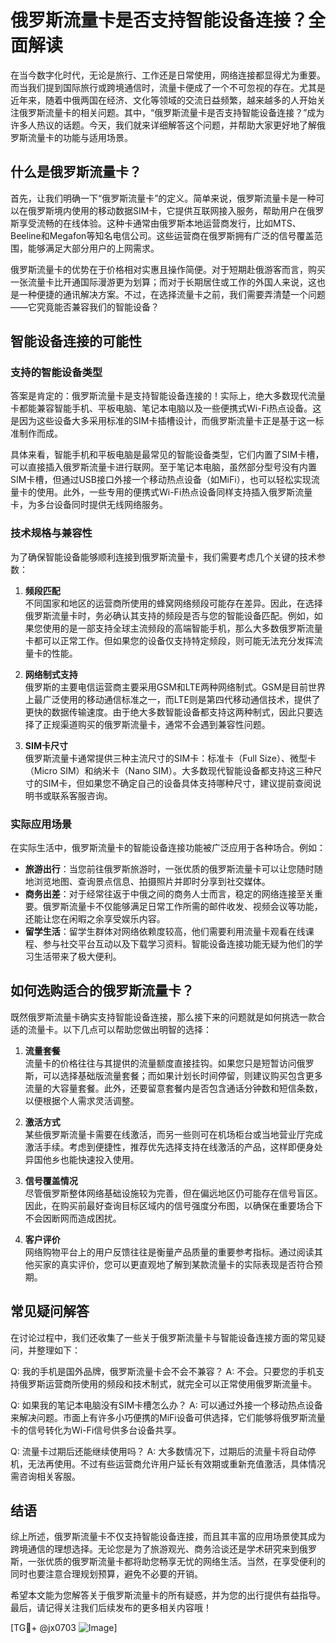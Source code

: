 # 俄罗斯流量卡是否支持智能设备连接？全面解读

在当今数字化时代，无论是旅行、工作还是日常使用，网络连接都显得尤为重要。而当我们提到国际旅行或跨境通信时，流量卡便成了一个不可忽视的存在。尤其是近年来，随着中俄两国在经济、文化等领域的交流日益频繁，越来越多的人开始关注俄罗斯流量卡的相关问题。其中，“俄罗斯流量卡是否支持智能设备连接？”成为许多人热议的话题。今天，我们就来详细解答这个问题，并帮助大家更好地了解俄罗斯流量卡的功能与适用场景。

## 什么是俄罗斯流量卡？

首先，让我们明确一下“俄罗斯流量卡”的定义。简单来说，俄罗斯流量卡是一种可以在俄罗斯境内使用的移动数据SIM卡，它提供互联网接入服务，帮助用户在俄罗斯享受流畅的在线体验。这种卡通常由俄罗斯本地运营商发行，比如MTS、Beeline和Megafon等知名电信公司。这些运营商在俄罗斯拥有广泛的信号覆盖范围，能够满足大部分用户的上网需求。

俄罗斯流量卡的优势在于价格相对实惠且操作简便。对于短期赴俄游客而言，购买一张流量卡比开通国际漫游更为划算；而对于长期居住或工作的外国人来说，这也是一种便捷的通讯解决方案。不过，在选择流量卡之前，我们需要弄清楚一个问题——它究竟能否兼容我们的智能设备？

## 智能设备连接的可能性

### 支持的智能设备类型

答案是肯定的：俄罗斯流量卡是支持智能设备连接的！实际上，绝大多数现代流量卡都能兼容智能手机、平板电脑、笔记本电脑以及一些便携式Wi-Fi热点设备。这是因为这些设备大多采用标准的SIM卡插槽设计，而俄罗斯流量卡正是基于这一标准制作而成。

具体来看，智能手机和平板电脑是最常见的智能设备类型，它们内置了SIM卡槽，可以直接插入俄罗斯流量卡进行联网。至于笔记本电脑，虽然部分型号没有内置SIM卡槽，但通过USB接口外接一个移动热点设备（如MiFi），也可以轻松实现流量卡的使用。此外，一些专用的便携式Wi-Fi热点设备同样支持插入俄罗斯流量卡，为多台设备同时提供无线网络服务。

### 技术规格与兼容性

为了确保智能设备能够顺利连接到俄罗斯流量卡，我们需要考虑几个关键的技术参数：

1. **频段匹配**  
   不同国家和地区的运营商所使用的蜂窝网络频段可能存在差异。因此，在选择俄罗斯流量卡时，务必确认其支持的频段是否与您的智能设备匹配。例如，如果您使用的是一部支持全球主流频段的高端智能手机，那么大多数俄罗斯流量卡都可以正常工作。但如果您的设备仅支持特定频段，则可能无法充分发挥流量卡的性能。

2. **网络制式支持**  
 俄罗斯的主要电信运营商主要采用GSM和LTE两种网络制式。GSM是目前世界上最广泛使用的移动通信标准之一，而LTE则是第四代移动通信技术，提供了更快的数据传输速度。由于绝大多数智能设备都支持这两种制式，因此只要选择了正规渠道购买的俄罗斯流量卡，通常不会遇到兼容性问题。

3. **SIM卡尺寸**  
 俄罗斯流量卡通常提供三种主流尺寸的SIM卡：标准卡（Full Size）、微型卡（Micro SIM）和纳米卡（Nano SIM）。大多数现代智能设备都支持这三种尺寸的SIM卡，但如果您不确定自己的设备具体支持哪种尺寸，建议提前查阅说明书或联系客服咨询。

### 实际应用场景

在实际生活中，俄罗斯流量卡的智能设备连接功能被广泛应用于各种场合。例如：

- **旅游出行**：当您前往俄罗斯旅游时，一张优质的俄罗斯流量卡可以让您随时随地浏览地图、查询景点信息、拍摄照片并即时分享到社交媒体。
- **商务出差**：对于经常往返于中俄之间的商务人士而言，稳定的网络连接至关重要。俄罗斯流量卡不仅能够满足日常工作所需的邮件收发、视频会议等功能，还能让您在闲暇之余享受娱乐内容。
- **留学生活**：留学生群体对网络依赖度较高，他们需要利用流量卡观看在线课程、参与社交平台互动以及下载学习资料。智能设备连接功能无疑为他们的学习生活带来了极大便利。

## 如何选购适合的俄罗斯流量卡？

既然俄罗斯流量卡确实支持智能设备连接，那么接下来的问题就是如何挑选一款合适的流量卡。以下几点可以帮助您做出明智的选择：

1. **流量套餐**  
   流量卡的价格往往与其提供的流量额度直接挂钩。如果您只是短暂访问俄罗斯，可以选择基础版流量套餐；而如果计划长时间停留，则建议购买包含更多流量的大容量套餐。此外，还要留意套餐内是否包含通话分钟数和短信条数，以便根据个人需求灵活调整。

2. **激活方式**  
   某些俄罗斯流量卡需要在线激活，而另一些则可在机场柜台或当地营业厅完成激活手续。考虑到便捷性，推荐优先选择支持在线激活的产品，这样即便身处异国他乡也能快速投入使用。

3. **信号覆盖情况**  
   尽管俄罗斯整体网络基础设施较为完善，但在偏远地区仍可能存在信号盲区。因此，在购买前最好查询目标区域内的信号强度分布图，以确保在重要场合下不会因断网而造成困扰。

4. **客户评价**  
   网络购物平台上的用户反馈往往是衡量产品质量的重要参考指标。通过阅读其他买家的真实评价，您可以更直观地了解到某款流量卡的实际表现是否符合预期。

## 常见疑问解答

在讨论过程中，我们还收集了一些关于俄罗斯流量卡与智能设备连接方面的常见疑问，并整理如下：

Q: 我的手机是国外品牌，俄罗斯流量卡会不会不兼容？
A: 不会。只要您的手机支持俄罗斯运营商所使用的频段和技术制式，就完全可以正常使用俄罗斯流量卡。

Q: 如果我的笔记本电脑没有SIM卡槽怎么办？
A: 可以通过外接一个移动热点设备来解决问题。市面上有许多小巧便携的MiFi设备可供选择，它们能够将俄罗斯流量卡的信号转化为Wi-Fi信号供多台设备共享。

Q: 流量卡过期后还能继续使用吗？
A: 大多数情况下，过期后的流量卡将自动停机，无法再使用。不过有些运营商允许用户延长有效期或重新充值激活，具体情况需咨询相关客服。

## 结语

综上所述，俄罗斯流量卡不仅支持智能设备连接，而且其丰富的应用场景使其成为跨境通信的理想选择。无论您是为了旅游观光、商务洽谈还是学术研究来到俄罗斯，一张优质的俄罗斯流量卡都将助您畅享无忧的网络生活。当然，在享受便利的同时也要注意合理规划预算，避免不必要的开销。

希望本文能为您解答关于俄罗斯流量卡的所有疑惑，并为您的出行提供有益指导。最后，请记得关注我们后续发布的更多相关内容哦！

[TG💪+ @jx0703 ![Image](https://github.com/user-attachments/assets/dbca1d08-cadb-493c-b0ec-ad6f7a83f270)]